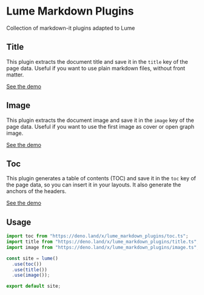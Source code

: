 # Lume Markdown Plugins

Collection of markdown-it plugins adapted to Lume

## Title

This plugin extracts the document title and save it in the `title` key of the
page data. Useful if you want to use plain markdown files, without front matter.

[See the demo](title/demo/)

## Image

This plugin extracts the document image and save it in the `image` key of the
page data. Useful if you want to use the first image as cover or open graph
image.

[See the demo](image/demo/)

## Toc

This plugin generates a table of contents (TOC) and save it in the `toc` key of
the page data, so you can insert it in your layouts. It also generate the
anchors of the headers.

[See the demo](toc/demo/)

## Usage

```ts
import toc from "https://deno.land/x/lume_markdown_plugins/toc.ts";
import title from "https://deno.land/x/lume_markdown_plugins/title.ts";
import image from "https://deno.land/x/lume_markdown_plugins/image.ts";

const site = lume()
  .use(toc())
  .use(title())
  .use(image());

export default site;
```
